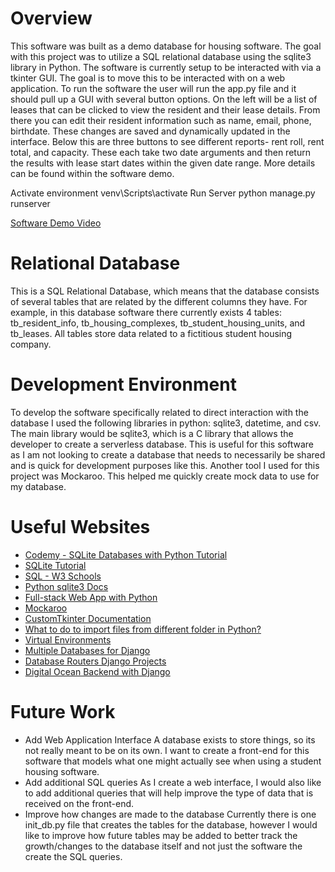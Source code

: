 # Overview

<!-- {Important! Do not say in this section that this is college assignment. Talk about what you are trying to accomplish as a software engineer to further your learning.} -->

This software was built as a demo database for housing software. The goal with this project was to utilize a SQL relational database using the sqlite3 library in Python. The software is currently setup to be interacted with via a tkinter GUI. The goal is to move this to be interacted with on a web application. To run the software the user will run the app.py file and it should pull up a GUI with several button options. On the left will be a list of leases that can be clicked to view the resident and their lease details. From there you can edit their resident information such as name, email, phone, birthdate. These changes are saved and dynamically updated in the interface. Below this are three buttons to see different reports- rent roll, rent total, and capacity. These each take two date arguments and then return the results with lease start dates within the given date range. More details can be found within the software demo.

<!-- {Provide a description of the software that you wrote and how it integrates with a SQL Relational Database. Describe how to use your program.} -->

Activate environment venv\Scripts\activate
Run Server python manage.py runserver

<!-- {Describe your purpose for writing this software.} -->

<!-- {Provide a link to your YouTube demonstration. It should be a 4-5 minute demo of the software running, a walkthrough of the code, and a view of how created the Relational Database.} -->

[Software Demo Video](https://youtu.be/wWYcYWwYlhw)

# Relational Database

<!-- {Describe the relational database you are using.} -->

This is a SQL Relational Database, which means that the database consists of several tables that are related by the different columns they have. For example, in this database software there currently exists 4 tables: tb_resident_info, tb_housing_complexes, tb_student_housing_units, and tb_leases. All tables store data related to a fictitious student housing company.

<!-- {Describe the structure (tables) of the relational database that you created.} -->

# Development Environment

<!-- {Describe the tools that you used to develop the software} -->

To develop the software specifically related to direct interaction with the database I used the following libraries in python: sqlite3, datetime, and csv. The main library would be sqlite3, which is a C library that allows the developer to create a serverless database. This is useful for this software as I am not looking to create a database that needs to necessarily be shared and is quick for development purposes like this. Another tool I used for this project was Mockaroo. This helped me quickly create mock data to use for my database.

<!-- {Describe the programming language that you used and any libraries.} -->

# Useful Websites

<!-- {Make a list of websites that you found helpful in this project} -->

- [Codemy - SQLite Databases with Python Tutorial](https://www.youtube.com/watch?v=byHcYRpMgI4)
- [SQLite Tutorial](https://www.sqlitetutorial.net/)
- [SQL - W3 Schools](https://www.w3schools.com/sql/)
- [Python sqlite3 Docs](https://docs.python.org/3.8/library/sqlite3.html)
- [Full-stack Web App with Python](https://levelup.gitconnected.com/full-stack-web-app-with-python-react-and-bootstrap-backend-8592baa6e4eb)
- [Mockaroo](https://www.mockaroo.com/)
- [CustomTkinter Documentation](https://customtkinter.tomschimansky.com/documentation/)
- [What to do to import files from different folder in Python?](https://pythonhow.com/what/what-to-do-to-import-files-from-different-folder-in-python/)
- [Virtual Environments](https://realpython.com/python-virtual-environments-a-primer/)
- [Multiple Databases for Django](https://www.protechtraining.com/blog/post/tutorial-using-djangos-multiple-database-support-477)
- [Database Routers Django Projects](https://docs.djangoproject.com/en/dev/topics/db/multi-db/#automatic-database-routing)
- [Digital Ocean Backend with Django](https://www.digitalocean.com/community/tutorials/build-a-to-do-application-using-django-and-react)

# Future Work

<!-- {Make a list of things that you need to fix, improve, and add in the future.} -->

- Add Web Application Interface
  A database exists to store things, so its not really meant to be on its own. I want to create a front-end for this software that models what one might actually see when using a student housing software.
- Add additional SQL queries
  As I create a web interface, I would also like to add additional queries that will help improve the type of data that is received on the front-end.
- Improve how changes are made to the database
  Currently there is one init_db.py file that creates the tables for the database, however I would like to improve how future tables may be added to better track the growth/changes to the database itself and not just the software the create the SQL queries.
